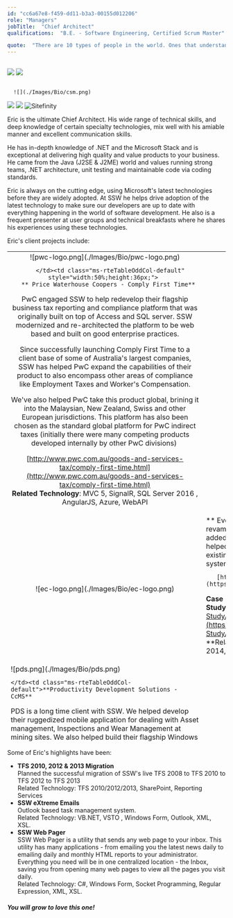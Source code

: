 ```yaml
---
id: "cc6a67e8-f459-dd11-b3a3-00155d012206"
role: "Managers"
jobTitle:  "Chief Architect"
qualifications:  "B.E. - Software Engineering, Certified Scrum Master"

quote:  "There are 10 types of people in the world. Ones that understand binary and ones that don't."
---
```


   

## 

 ![](./Images/Bio/MCP.png) 
 ![](./Images/Bio/eric_msts.png) 


##  
      ![](./Images/Bio/csm.png) 
 ![](./Images/Bio/scrumtrainer.png) 
 ![](./Images/Bio/psd.png) 
 ![Sitefinity](./Images/Bio/logo_sitefinity.png) 
    

Eric is the ultimate Chief Architect. His wide range of technical skills, and deep knowledge of certain specialty technologies, mix well with his amiable manner and excellent communication skills.  

He has in-depth knowledge of .NET and the Microsoft Stack and is exceptional at delivering high quality and value products to your business. He came from the Java (J2SE & J2ME) world and values running strong teams, .NET architecture, unit testing and maintainable code via coding standards.

Eric is always on the cutting edge, using Microsoft's latest technologies before they are widely adopted. At SSW he helps drive adoption of the latest technology to make sure our developers are up to date with everything happening in the world of software development. He also is a frequent presenter at user groups and technical breakfasts where he shares his experiences using these technologies.

Eric's client projects include:  

<table cellspacing="0" width="100%" class="ms-rteTable-default" style="height:1131px;"><tbody><tr class="ms-rteTableEvenRow-default"><td class="ms-rteTableEvenCol-default" style="width:7%;height:36px;text-align:center;">![pwc-logo.png](./Images/Bio/pwc-logo.png) 
 

       </td><td class="ms-rteTableOddCol-default" style="width:50%;height:36px;"> 
       ** Price Waterhouse Coopers - Comply First Time**  
PwC engaged SSW to help redevelop their flagship business tax reporting and compliance platform that was originally built on top of Access and SQL server. SSW modernized and re-architected the platform to be web based and built on good enterprise practices.   

Since successfully launching Comply First Time to a client base of some of Australia's largest companies, SSW has helped PwC expand the capabilities of their product to also encompass other areas of compliance like Employment Taxes and Worker's Compensation.   

We've also helped PwC take this product global, brining it into the Malaysian, New Zealand, Swiss and other European jurisdictions. This platform has also been chosen as the standard global platform for PwC indirect taxes (initially there were many competing products developed internally by other PwC divisions)   

[http://www.pwc.com.au/goods-and-services-tax/comply-first-time.html](http://www.pwc.com.au/goods-and-services-tax/comply-first-time.html)  
**Related Technology**: MVC 5, SignalR, SQL Server 2016 , AngularJS, Azure, WebAPI  
</td></tr><tr class="ms-rteTableOddRow-default"><td class="ms-rteTableEvenCol-default" rowspan="1" style="width:7%;text-align:center;">![ec-logo.png](./Images/Bio/ec-logo.png) 
  
</td><td class="ms-rteTableOddCol-default" rowspan="1"> 
       ** Event Cinemas**  
Event Cinemas was looking to revamp their website with a new look and feel with the added ability to drive the site via a new CMS. SSW helped build the new website that integrated with their existing ticketing, loyalty and movie management system.   

       [https://www.eventcinemas.com.au](https://www.eventcinemas.com.au/)  
**Case Study**: [https://www.ssw.com.au/ssw/Consulting/Case-Study/EventCinemas.aspx](https://www.ssw.com.au/ssw/Consulting/Case-Study/EventCinemas.aspx)  
**Related Technology: **MVC 5, Sitefinity, SQL Server 2014, WebAPI  
</td></tr><tr class="ms-rteTableEvenRow-default"><td class="ms-rteTableEvenCol-default" style="width:7%;">![pds.png](./Images/Bio/pds.png) 
 

    </td><td class="ms-rteTableOddCol-default">**Productivity Development Solutions - CcMS**  
PDS is a long time client with SSW. We helped develop their ruggedized mobile application for dealing with Asset management, Inspections and Wear Management at mining sites. We also helped build their flagship Windows Forms application managing the same systems. More recently we helped PDS migrate their Windows Forms application to the web with a new MVC website, using WebAPIs. This allowed us to make the application cross platform and tablet ready.  

[http://pdsonline.com.au/](http://pdsonline.com.au/)  
**Related Technology**: MVC 5, SQL Server 2014 , Reporting Services, We bAPI, AngularJS  
</td></tr><tr class="ms-rteTableOddRow-default"><td class="ms-rteTableEvenCol-default" style="width:7%;text-align:center;">![energetics_logo.png](./Images/Bio/energetics_logo.png) 
  
</td><td class="ms-rteTableOddCol-default">**Energetics (BRW Client Choice Award Winner for 2011)**  
Energetics were looking towards SSW to take over the development of their existing One2Five web application from their previous vendor. We conducted a software audit, migration to .NET 4.0, code clean-up involving merging two separate code bases for English and Japanese into the one globalized version and implemented a many enhancements and bug fixes to streamline the use of the web application for facilitators and administrators. We implemented features into their offline Windows Forms application to bring it to parity with the web application and implemented a ClickOnce deployment mechanism for easier delivery. We worked using the scrum methodology and consistently met deadlines and delivered extra functionality.   

[http://www.energetics.com.au](http://www.energetics.com.au/)  
**Related Technology**: ASP.NET, Windows Forms, Click Once, jQuery, AJAX, Globalization  
</td></tr><tr class="ms-rteTableEvenRow-default"><td class="ms-rteTableEvenCol-default" style="width:7%;text-align:center;">![tsy_logo.jpg](./Images/Bio/tsy_logo.jpg) 
  
</td><td class="ms-rteTableOddCol-default"> 
       ** The Treasury - Developer Training**  
Delivered a two day training course on VSTO to help transition the Treasury from VBA and macros in their Word and Excel applications into managed .NET code.  

[http://www.treasury.nsw.gov.au/](http://www.treasury.nsw.gov.au/)  
**Related Technology**: VSTO  
</td></tr><tr class="ms-rteTableOddRow-default"><td class="ms-rteTableEvenCol-default" style="width:7%;text-align:center;">![medibank-logo-header.png](./Images/Bio/medibank-logo-header.png) 
  
</td><td class="ms-rteTableOddCol-default"> 
       **Medibank Health - Full End to End Microsoft ALM implementation**  
Medibank Health has an existing development ecosystem built on a multitude of different tools from different vendors. They wanted to consolidate them all to use the Microsoft ALM stack to gain efficiencies during their testing and development cycle. We ended up implementing TFS with Lab Management and creating custom build and deployment scripts to push a build to Lab Management for verification every night. This cut their testing cycle from 3 days to 10 minutes!   

[https://www.medibank.com.au/](https://www.medibank.com.au/)  
**Related Technology**: Visual Studio, Team Foundation Server, Lab Management, Continuous Integration, Workflow  
</td></tr><tr class="ms-rteTableEvenRow-default"><td class="ms-rteTableEvenCol-default" style="width:7%;"></td><td class="ms-rteTableOddCol-default"> 
       ** An eCommerce website for a well established Australian retailer**  
This retailer was experiencing severe performance issues on their 10 year old website (written in legacy ASP code). Eric managed a team of 5 developers and 2 designers to implement a new eCommerce system with a fresh design after reviewing their existing system and deciding it was infeasible to correct all the performance issues from non scalable code.   

**Related Technology**: ASP.NET, LINQ to SQL, Lucene Search, SQL Server Full Text Indexing, SQL Reporting Services, MediaChase ECF  
</td></tr><tr class="ms-rteTableOddRow-default"><td class="ms-rteTableEvenCol-default" style="width:7%;text-align:center;">![Satellite.gif](./Images/Bio/Satellite.gif) 
  
</td><td class="ms-rteTableOddCol-default">**Energy Australia - Field Operations Management System**  
This large utilities company needed an automated and easy to use Rostering and Employee management system to replace their current spreadsheet based system. The system manages all the engineers across Australia.   

       [https://www.energyaustralia.com.au](https://www.energyaustralia.com.au/)  
**Related Technology: **Silverlight, ASP.NET, Dynamic Data, LINQ to SQL, WCF REST, SQL Server, SQL Reporting Services  
</td></tr><tr class="ms-rteTableEvenRow-default"><td class="ms-rteTableEvenCol-default" style="width:7%;">  
</td><td class="ms-rteTableOddCol-default"> 
       ** Australian ISV and Microsoft Gold Partner with a CMS and Document Management product**  
Helped further develop and improve their CMS product adding features like: licensing, multi image/document uploading, import from SharePoint, Trim and Interwoven. The final jewel was building an Office 2007/2010 Integration with their document management system.  

**Related Technology**: ASP.NET, jQuery, WCF, VSTO  
</td></tr><tr class="ms-rteTableOddRow-default"><td class="ms-rteTableEvenCol-default" style="width:7%;text-align:center;">![Snackbrands-logo-for-website-2s6flf8g5xt9og143phj40.jpg](./Images/Bio/Snackbrands-logo-for-website-2s6flf8g5xt9og143phj40.jpg) 
  
</td><td class="ms-rteTableOddCol-default"> 
       ** Snack Brands Australia - Business Intelligence**  
Snack Brands is the largest distributor of chips in Australia and has recently gone through some mergers. Eric managed the many data silos, that was sales, inventory, forecasting and logistical data spread across many different systems. This business intelligence project consolidated all this data into a data warehouse and cube, that enabled better reporting of figures.  

[https://snackbrands.com.au](https://snackbrands.com.au/)  
**Related Technology**: SQL Server Integration Services (SSIS), SQL Server Analysis Services (SSAS), SQL Server Reporting Services (SSRS), SharePoint initially then SharePoint, Excel Services, Performance Point Services  
</td></tr><tr class="ms-rteTableEvenRow-default"><td class="ms-rteTableEvenCol-default" style="width:7%;text-align:center;">![maximus.png](./Images/Bio/maximus.png) 
  
</td><td class="ms-rteTableOddCol-default">**Maximus - HR Performance Management**  
Eric created a software as a service application to deliver a HR Management system that facilitates career management, selection, surveys and performance management.  

[http://maximus.com.au/ ](http://maximus.com.au/)   

       **Related Technology**: (ASP.NET Application, NHibernate, SQL Server,  XMLFO Reports, LMS Integration)  
</td></tr><tr class="ms-rteTableOddRow-default"><td class="ms-rteTableEvenCol-default" rowspan="1" style="width:7%;text-align:center;">  

</td><td class="ms-rteTableOddCol-default" rowspan="1"> 
       ** Hills Transport Pty Ltd**  
A transport company looking to establish a greater web presence and automate its package delivery and consignment note system.  
**  
R****elated Technology**: VB.NET Windows Forms with Click Once deployment, Web Services, DotNetNuke, SQL Server, Image Scanning and recognition.  
</td></tr><tr class="ms-rteTableEvenRow-default"><td class="ms-rteTableEvenCol-default" rowspan="1" style="width:7%;text-align:center;"> 
       ![logob.png](./Images/Bio/logob.png) 
   

    </td><td class="ms-rteTableOddCol-default" rowspan="1"> 
       ** Media Monitors**  
A media company looking to develop an intranet site to manage their media directory.  

[http://www.mediamonitors.com](http://www.mediamonitors.com/)  
**Related Technology**: Intranet ASP.NET Website - with ComponentArt and AJAX  
</td></tr><tr class="ms-rteTableOddRow-default"><td class="ms-rteTableEvenCol-default" rowspan="1" style="width:7%;text-align:center;"> 
       ![anglicancare-web-logo-2.jpg](./Images/Bio/anglicancare-web-logo-2.jpg) 
   

    </td><td class="ms-rteTableOddCol-default" rowspan="1"> 
       ** Anglican Care - Developer Training**  
Ran a four day training course on ASP.NET Web Development with Visual Studio Team System.   

[http://www.anglicancare.com.au/](http://www.anglicancare.com.au/)  
**Related Technology: **Visual Studio Team Suite, Visual Studio Team Foundation Server, ASP.NET 2, Web Services  

</td></tr><tr class="ms-rteTableEvenRow-default"><td class="ms-rteTableEvenCol-default" rowspan="1" style="width:7%;text-align:center;"> 
       ![University_of_Technology_Sydney_logo.jpg](./Images/Bio/University_of_Technology_Sydney_logo.jpg) 
   

    </td><td class="ms-rteTableOddCol-default" rowspan="1"> 
       ** UTS .NET Short Course**  
Developed and lectured the UTS .NET Short Course.  

[http://www.uts.edu.au](http://www.uts.edu.au/)  
**Related Technology**: .NET Framework, AJAX, Click Once, SQL Server, ADO.NET, Visual Studio Team Suite, Visual Studio Team Foundation Server, Windows Forms, ASP.NET, Web Services  

</td></tr><tr class="ms-rteTableFooterRow-default"><td class="ms-rteTableFooterEvenCol-default" rowspan="1" style="width:7%;text-align:center;"> 
       ![500px-TransGrid_logo.png](./Images/Bio/500px-TransGrid_logo.png) 
   

    </td><td class="ms-rteTableFooterOddCol-default" rowspan="1"> 
       ** TransGrid**  
TransGrid is a government utilities company with their own development teams. They needed security guidance for their intranet applications and migration of their TFS 2008 to the latest TFS as well as consulting on Scrum/Agile.  

[https://www.transgrid.com.au/](https://www.transgrid.com.au/)  
Related Technology: TFS, WCF, ASP.NET, Scrum, Agile  

</td></tr></tbody></table>

Some of Eric's highlights have been:

*   **TFS 2010, 2012 & 2013 Migration**  
Planned the successful migration of SSW's live TFS 2008 to TFS 2010 to TFS 2012 to TFS 2013  
Related Technology: TFS 2010/2012/2013, SharePoint, Reporting Services
*   **SSW eXtreme Emails**  
Outlook based task management system.   
Related Technology: VB.NET, VSTO , Windows Form, Outlook, XML, XSL.
*   **SSW Web Pager**  
SSW Web Pager is a utility that sends any web page to your inbox. This utility has many applications - from emailing you the latest news daily to emailing daily and monthly HTML reports to your administrator. Everything you need will be in one centralized location - the Inbox, saving you from opening many web pages to view all the pages you visit daily.  
Related Technology: C#, Windows Form, Socket Programming, Regular Expression, XML, XSL.

##### You will grow to love this one!  